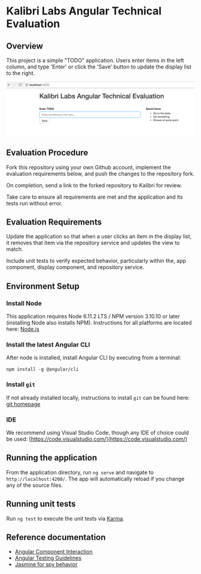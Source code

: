 # Kalibri Labs Angular Technical Evaluation

## Overview

This project is a simple "TODO" application.  Users enter items in the left column, and type 'Enter' or click the 'Save' button to update the display list to the right.

![Screenshot of evaluation](./screenshot.png?raw=true "Screenshot of evaluation")

## Evaluation Procedure

Fork this repository using your own Github account, implement the evaluation requirements below, and push the changes to the repository fork.  

On completion, send a link to the forked repository to Kalibri for review. 

Take care to ensure all requirements are met and the application and its tests run without error.  

## Evaluation Requirements

Update the application so that when a user clicks an item in the display list, it removes that item via the repository service and updates the view to match.

Include unit tests to verify expected behavior, particularly within the, app component, display component, and repository service.  

## Environment Setup

### Install Node
This application requires Node 6.11.2 LTS / NPM version 3.10.10 or later (installing Node also installs NPM).
Instructions for all platforms are located here: [Node.js](https://nodejs.org/en/download/)

### Install the latest Angular CLI  
After node is installed, install Angular CLI by executing from a terminal:

    npm install -g @angular/cli

### Install `git`
If not already installed locally, instructions to install `git` can be found here: [git homepage](https://git-scm.com/book/en/v2/Getting-Started-Installing-Git)

### IDE
We recommend using Visual Studio Code, though any IDE of choice could be used: [https://code.visualstudio.com/](https://code.visualstudio.com/)

## Running the application

From the application directory, run `ng serve` and navigate to `http://localhost:4200/`. The app will automatically reload if you change any of the source files.

## Running unit tests

Run `ng test` to execute the unit tests via [Karma](https://karma-runner.github.io).

## Reference documentation

* [Angular Component Interaction](https://angular.io/guide/component-interaction)
* [Angular Testing Guidelines](https://angular.io/guide/testing)
* [Jasmine for spy behavior](https://jasmine.github.io/2.6/introduction.html) 
